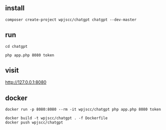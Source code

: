 ## install


```
composer create-project wpjscc/chatgpt chatgpt --dev-master
```

## run 

```
cd chatgpt

php app.php 8080 token
```

## visit

http://127.0.0.1:8080



## docker

```
docker run -p 8080:8080 --rm -it wpjscc/chatgpt php app.php 8080 token
```

```
docker build -t wpjscc/chatgpt . -f Dockerfile
docker push wpjscc/chatgpt
```
